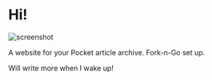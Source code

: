 # Hi!

![screenshot](https://raw.github.com/jlord/sheetsee-pocket/master/ss-pocket-ss.png)

A website for your Pocket article archive. Fork-n-Go set up.

Will write more when I wake up! 